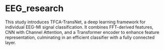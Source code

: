 # EEG_research
 This study introduces TFCA-TransNet, a deep learning framework for individual EEG-MI signal classification. It combines FFT-derived features, CNN with Channel Attention, and a Transformer encoder to enhance feature representation, culminating in an efficient classifier with a fully connected layer.
